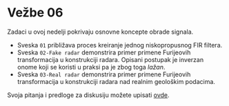 # Vežbe 06

Zadaci  u ovoj nedelji pokrivaju osnovne koncepte obrade signala. 

- Sveska `01` približava proces kreiranje jednog niskopropusnog FIR filtera.
- Sveska `02-Fake radar` demonstrira primer primene Furijeovih transformacija u konstrukciji radara. Opisani postupak je inverzan 
onome koji se koristi u praksi pa je zbog toga *lažan*.
- Sveska `03-Real radar` demonstrira primer primene Furijeovih transformacija u konstrukciji radara nad realnim geološkim podacima. 


Svoja pitanja i predloge za diskusiju možete upisati [ovde](https://docs.google.com/document/d/1uGh1LgdskQKTPfhVd7kDRIcNVPLl-cqhxMXG7snvoYY/edit?usp=sharing).
